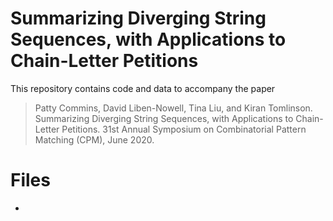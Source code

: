 # Summarizing Diverging String Sequences, with Applications to Chain-Letter Petitions
This repository contains code and data to accompany the paper
> Patty Commins, David Liben-Nowell, Tina Liu, and Kiran Tomlinson. Summarizing Diverging String Sequences, with Applications to Chain-Letter Petitions. 31st Annual Symposium on Combinatorial Pattern Matching (CPM), June 2020.

# Files
- 